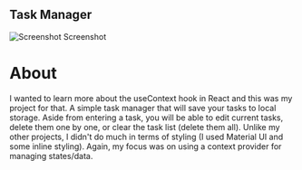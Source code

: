 ## Task Manager

![Screenshot](https://i.imgur.com/7t5cbaZ.png)
Screenshot

# About
I wanted to learn more about the useContext hook in React and this was my project for that.
A simple task manager that will save your tasks to local storage.
Aside from entering a task, you will be able to edit current tasks, delete them one by one, or clear the task list (delete them all).
Unlike my other projects, I didn't do much in terms of styling (I used Material UI and some inline styling). Again, my focus was on using a context provider for managing states/data.
